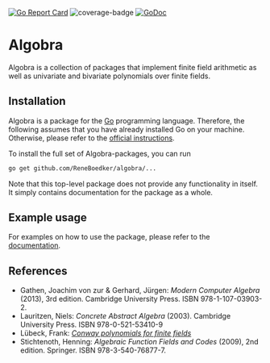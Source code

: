 [![Go Report Card](https://goreportcard.com/badge/github.com/ReneBoedker/algobra)](https://goreportcard.com/report/github.com/ReneBoedker/algobra)
![coverage-badge](https://img.shields.io/badge/coverage-92.5%25-brightgreen?cacheSeconds=86400&style=flat)
[![GoDoc](https://godoc.org/github.com/ReneBoedker/algobra?status.svg)](https://godoc.org/github.com/ReneBoedker/algobra)

# Algobra
Algobra is a collection of packages that implement finite field arithmetic as well as univariate and bivariate polynomials over finite fields.

## Installation
Algobra is a package for the [Go](https://golang.org/) programming language. Therefore, the following assumes that you have already installed Go on your machine. Otherwise, please refer to the [official instructions](https://golang.org/doc/install).

To install the full set of Algobra-packages, you can run
```sh
go get github.com/ReneBoedker/algobra/...
```
Note that this top-level package does not provide any functionality in itself. It simply contains documentation for the package as a whole.

## Example usage
For examples on how to use the package, please refer to the [documentation](https://godoc.org/github.com/ReneBoedker/algobra).

## References
* Gathen, Joachim von zur &amp; Gerhard, Jürgen: _Modern Computer Algebra_ (2013), 3rd edition. Cambridge University Press. ISBN 978-1-107-03903-2.
* Lauritzen, Niels: _Concrete Abstract Algebra_ (2003). Cambridge University Press. ISBN 978-0-521-53410-9
* Lübeck, Frank: [_Conway polynomials for finite fields_](http://www.math.rwth-aachen.de/~Frank.Luebeck/data/ConwayPol/index.html?LANG=en)
* Stichtenoth, Henning: _Algebraic Function Fields and Codes_ (2009), 2nd edition. Springer. ISBN 978-3-540-76877-7.
